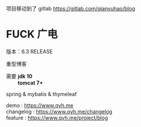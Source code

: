 项目移动到了 gitlab  https://gitlab.com/qianyuhao/blog

# FUCK 广电


版本：6.3 RELEASE

重型博客

需要 **jdk 10**  
&nbsp; &nbsp; &nbsp;&nbsp;&nbsp;  **tomcat 7+**


spring & mybatis & thymeleaf

demo : https://www.qyh.me  
changelog : https://www.qyh.me/changelog  
feature : https://www.qyh.me/project/blog  
